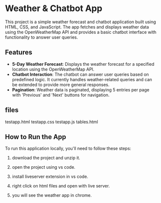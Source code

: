 
# Weather & Chatbot App

This project is a simple weather forecast and chatbot application built using HTML, CSS, and JavaScript. The app fetches and displays weather data using the OpenWeatherMap API and provides a basic chatbot interface with functionality to answer user queries.

## Features

- **5-Day Weather Forecast**: Displays the weather forecast for a specified location using the OpenWeatherMap API.
- **Chatbot Interaction**: The chatbot can answer user queries based on predefined logic. It currently handles weather-related queries and can be extended to provide more general responses.
- **Pagination**: Weather data is paginated, displaying 5 entries per page with 'Previous' and 'Next' buttons for navigation.

## files
testapp.html
testapp.css
testapp.js
tables.html

## How to Run the App

To run this application locally, you'll need to follow these steps:

1) download the project and unzip it.

2) open the project using vs code.

3) install liveserver extension in vs code.

4) right click on html files and open with live server.

5) you will see the weather app in chrome.
